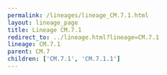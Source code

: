 ```yaml
---
permalink: /lineages/lineage_CM.7.1.html
layout: lineage_page
title: Lineage CM.7.1
redirect_to: ../lineage.html?lineage=CM.7.1
lineage: CM.7.1
parent: CM.7
children: ['CM.7.1', 'CM.7.1.1']
---
```


